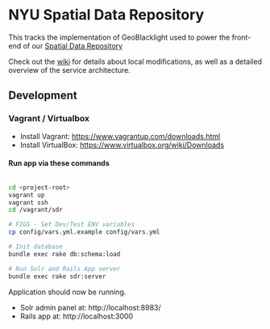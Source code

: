 # NYU Spatial Data Repository

This tracks the implementation of GeoBlacklight used to power the front-end of our [Spatial Data Repository](https://geo.nyu.edu)

Check out the [wiki](https://github.com/NYULibraries/spatial_data_repository/wiki) for details about local modifications, as well as a detailed overview of the service architecture.

## Development

### Vagrant / Virtualbox

* Install Vagrant: https://www.vagrantup.com/downloads.html
* Install VirtualBox: https://www.virtualbox.org/wiki/Downloads

#### Run app via these commands

```bash

cd <project-root>
vagrant up
vagrant ssh
cd /vagrant/sdr

# FIGS - Set Dev/Test ENV variables
cp config/vars.yml.example config/vars.yml

# Init database
bundle exec rake db:schema:load

# Run Solr and Rails App server
bundle exec rake sdr:server
```

Application should now be running.

* Solr admin panel at: http://localhost:8983/
* Rails app at: http://localhost:3000

